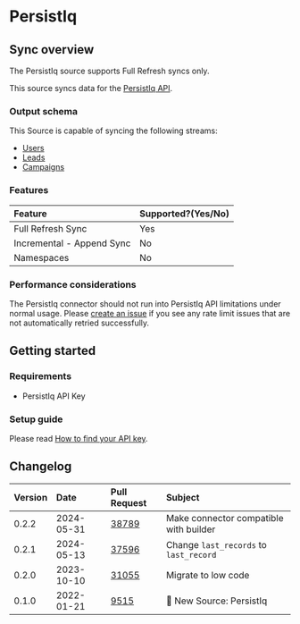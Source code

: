 # PersistIq

## Sync overview

The PersistIq source supports Full Refresh syncs only.

This source syncs data for the [PersistIq API](https://apidocs.persistiq.com/#introduction).

### Output schema

This Source is capable of syncing the following streams:

- [Users](https://apidocs.persistiq.com/#users)
- [Leads](https://apidocs.persistiq.com/#leads)
- [Campaigns](https://apidocs.persistiq.com/#campaigns)

### Features

| Feature                   | Supported?\(Yes/No\) |
|:--------------------------|:---------------------|
| Full Refresh Sync         | Yes                  |
| Incremental - Append Sync | No                   |
| Namespaces                | No                   |

### Performance considerations

The PersistIq connector should not run into PersistIq API limitations under normal usage. Please [create an issue](https://github.com/airbytehq/airbyte/issues) if you see any rate limit issues that are not automatically retried successfully.

## Getting started

### Requirements

- PersistIq API Key

### Setup guide

Please read [How to find your API key](https://apidocs.persistiq.com/#introduction).

## Changelog

| Version | Date       | Pull Request                                             | Subject                                |
|:--------|:-----------|:---------------------------------------------------------|:---------------------------------------|
| 0.2.2   | 2024-05-31 | [38789](https://github.com/airbytehq/airbyte/pull/38789) | Make connector compatible with builder |
| 0.2.1   | 2024-05-13 | [37596](https://github.com/airbytehq/airbyte/pull/37596) | Change `last_records` to `last_record` |
| 0.2.0   | 2023-10-10 | [31055](https://github.com/airbytehq/airbyte/pull/31055) | Migrate to low code                    |
| 0.1.0   | 2022-01-21 | [9515](https://github.com/airbytehq/airbyte/pull/9515)   | 🎉 New Source: PersistIq               |
